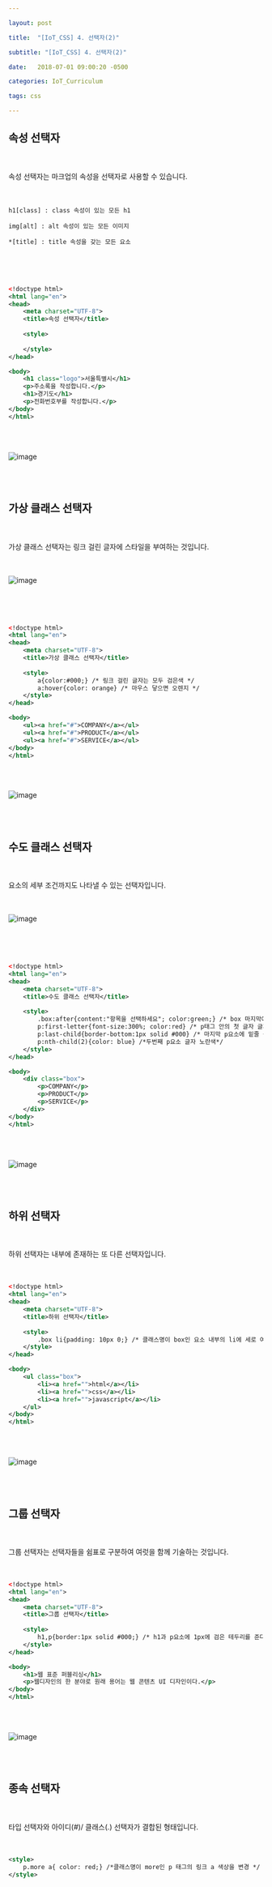 ```yaml
---

layout: post

title:  "[IoT_CSS] 4. 선택자(2)"

subtitle: "[IoT_CSS] 4. 선택자(2)"

date:   2018-07-01 09:00:20 -0500

categories: IoT_Curriculum

tags: css

---
```


## 속성 선택자

<br>
<br>
속성 선택자는 마크업의 속성을 선택자로 사용할 수 있습니다.
<br>
<br>
<br>

```
h1[class] : class 속성이 있는 모든 h1

img[alt] : alt 속성이 있는 모든 이미지

*[title] : title 속성을 갖는 모든 요소
```

<br>
<br>
<br>

```xml
<!doctype html>
<html lang="en">
<head>
	<meta charset="UTF-8">
	<title>속성 선택자</title>
	
	<style>
		
	</style>
</head>

<body>
	<h1 class="logo">서울특별시</h1>
	<p>주소록을 작성합니다.</p>
	<h1>경기도</h1>
	<p>전화번호부를 작성합니다.</p>
</body>
</html>
```

<br>
<br>

![image](/image/CSS_image/css_image_07.png)

<br>
<br>

## 가상 클래스 선택자

<br>
<br>
가상 클래스 선택자는 링크 걸린 글자에 스타일을 부여하는 것입니다.
<br>
<br>
<br>

![image](/image/CSS_image/css_image_08.png)

<br>
<br>
<br>

```xml
<!doctype html>
<html lang="en">
<head>
	<meta charset="UTF-8">
	<title>가상 클래스 선택자</title>
	
	<style>
		a{color:#000;} /* 링크 걸린 글자는 모두 검은색 */
		a:hover{color: orange} /* 마우스 닿으면 오렌지 */
	</style>
</head>

<body>
	<ul><a href="#">COMPANY</a></ul>
	<ul><a href="#">PRODUCT</a></ul>
	<ul><a href="#">SERVICE</a></ul>
</body>
</html>
```

<br>
<br>

![image](/image/CSS_image/css_image_09.png)

<br>
<br>

## 수도 클래스 선택자

<br>
<br>
요소의 세부 조건까지도 나타낼 수 있는 선택자입니다.
<br>
<br>
<br>

![image](/image/CSS_image/css_image_10.png)

<br>
<br>
<br>

```xml
<!doctype html>
<html lang="en">
<head>
	<meta charset="UTF-8">
	<title>수도 클래스 선택자</title>
	
	<style>
		.box:after{content:"항목을 선택하세요"; color:green;} /* box 마지막에 문장 삽입*/
		p:first-letter{font-size:300%; color:red} /* p태그 안의 첫 글자 글자크기와 색 설정*/
		p:last-child{border-bottom:1px solid #000} /* 마지막 p요소에 밑줄 긋는다 */
		p:nth-child(2){color: blue} /*두번째 p요소 글자 노란색*/
	</style>
</head>

<body>
	<div class="box">
		<p>COMPANY</p>
		<p>PRODUCT</p>
		<p>SERVICE</p>
	</div>
</body>
</html>
```

<br>
<br>

![image](/image/CSS_image/css_image_11.png)

<br>
<br>

## 하위 선택자

<br>
<br>
하위 선택자는 내부에 존재하는 또 다른 선택자입니다.
<br>
<br>
<br>

```xml
<!doctype html>
<html lang="en">
<head>
	<meta charset="UTF-8">
	<title>하위 선택자</title>
	
	<style>
		.box li{padding: 10px 0;} /* 클래스명이 box인 요소 내부의 li에 세로 여백을 둔다 */
	</style>
</head>

<body>
	<ul class="box">
		<li><a href="">html</a></li>
		<li><a href="">css</a></li>
		<li><a href="">javascript</a></li>
	</ul>
</body>
</html>
```

<br>
<br>

![image](/image/CSS_image/css_image_12.png)

<br>
<br>

## 그룹 선택자

<br>
<br>
그룹 선택자는 선택자들을 쉼표로 구분하여 여럿을 함께 기술하는 것입니다.
<br>
<br>
<br>

```xml
<!doctype html>
<html lang="en">
<head>
	<meta charset="UTF-8">
	<title>그룹 선택자</title>
	
	<style>
		h1,p{border:1px solid #000;} /* h1과 p요소에 1px에 검은 테두리를 준다 */
	</style>
</head>

<body>
	<h1>웹 표준 퍼블리싱</h1>
	<p>웹디자인의 한 분야로 원래 용어는 웹 콘텐츠 UI 디자인이다.</p>
</body>
</html>
```

<br>
<br>

![image](/image/CSS_image/css_image_13.png)

<br>
<br>

## 종속 선택자

<br>
<br>
타입 선택자와 아이디(#)/ 클래스(.) 선택자가 결합된 형태입니다.
<br>
<br>
<br>

```xml
<style>
	p.more a{ color: red;} /*클래스명이 more인 p 태그의 링크 a 색상을 변경 */
</style>
```
